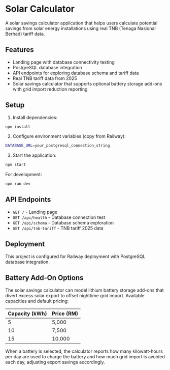 # Solar Calculator

A solar savings calculator application that helps users calculate potential savings from solar energy installations using real TNB (Tenaga Nasional Berhad) tariff data.

## Features

- Landing page with database connectivity testing
- PostgreSQL database integration
- API endpoints for exploring database schema and tariff data
- Real TNB tariff data from 2025
- Solar savings calculator that supports optional battery storage add-ons with grid import reduction reporting

## Setup

1. Install dependencies:
```bash
npm install
```

2. Configure environment variables (copy from Railway):
```bash
DATABASE_URL=your_postgresql_connection_string
```

3. Start the application:
```bash
npm start
```

For development:
```bash
npm run dev
```

## API Endpoints

- `GET /` - Landing page
- `GET /api/health` - Database connection test
- `GET /api/schema` - Database schema exploration
- `GET /api/tnb-tariff` - TNB tariff 2025 data

## Deployment

This project is configured for Railway deployment with PostgreSQL database integration.

## Battery Add-On Options

The solar savings calculator can model lithium battery storage add-ons that divert excess solar export to offset nighttime grid import. Available capacities and default pricing:

| Capacity (kWh) | Price (RM) |
| -------------- | ---------- |
| 5              | 5,000      |
| 10             | 7,500      |
| 15             | 10,000     |

When a battery is selected, the calculator reports how many kilowatt-hours per day are used to charge the battery and how much grid import is avoided each day, adjusting export savings accordingly.
